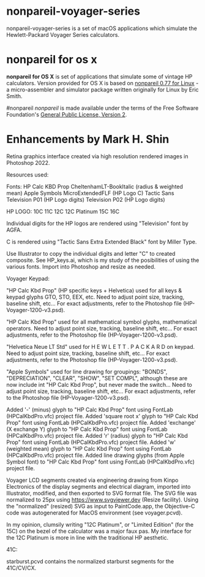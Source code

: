 # nonpareil-voyager-series
nonpareil-voyager-series is a set of macOS applications which simulate the Hewlett-Packard Voyager Series calculators.


# nonpareil for os x
**nonpareil for OS X** is set of applications that simulate some of vintage HP calculators. Version provided
for OS X is based on [nonpareil 0.77 for Linux](http://http://nonpareil.brouhaha.com/) - a micro-assembler
and simulator package written originally for Linux by Eric Smith.

#nonpareil
*nonpareil* is made available under the terms of the Free Software Foundation's
[General Public License, Version 2](http://www.gnu.org/licenses/gpl.html).




# Enhancements by Mark H. Shin

Retina graphics interface created via high resolution rendered images in Photoshop 2022.

Resources used:

Fonts:		HP Calc KBD Prop
			CheltenhamLT-BookItalic (radius & weighted mean)
			Apple Symbols
			MicroExtendedFLF	(HP Logo C)
			Tactic Sans
			Television P01		(HP Logo digits)
			Television P02		(HP Logo digits)



HP LOGO:
10C
11C
12C
12C Platinum
15C
16C

Individual digits for the HP logos are rendered using "Television" font by AGFA.

C is rendered using "Tactic Sans Extra Extended Black" font by Miller Type.

Use Illustrator to copy the individual digits and letter "C" to created composite.  See HP_keys.ai, which is my study of the posibilities of using the various fonts.  Import into Photoshop and resize as needed.

Voyager Keypad:

"HP Calc Kbd Prop" (HP specific keys + Helvetica) used for all keys & keypad glyphs GTO, STO, EEX, etc.  Need to adjust point size, tracking, baseline shift, etc...  For exact adjustments, refer to the Photoshop file (HP-Voyager-1200-v3.psd).

"HP Calc Kbd Prop" used for all mathematical symbol glyphs, mathematical operators.  Need to adjust point size, tracking, baseline shift, etc...  For exact adjustments, refer to the Photoshop file (HP-Voyager-1200-v3.psd).

"Helvetica Neue LT Std" used for H E W L E T T . P A C K A R D on keypad.  Need to adjust point size, tracking, baseline shift, etc...  For exact adjustments, refer to the Photoshop file (HP-Voyager-1200-v3.psd).

"Apple Symbols" used for line drawing for groupings:  "BONDS", "DEPRECIATION", "CLEAR", "SHOW", "SET COMPL", although these are now include int "HP Calc Kbd Prop", but never made the switch...  Need to adjust point size, tracking, baseline shift, etc...  For exact adjustments, refer to the Photoshop file (HP-Voyager-1200-v3.psd).

Added '-' (minus) glyph to "HP Calc Kbd Prop" font using FontLab (HPCalKbdPro.vfc) project file.
Added 'square root x' glyph to "HP Calc Kbd Prop" font using FontLab (HPCalKbdPro.vfc) project file.
Added 'exchange' (X exchange Y) glyph to "HP Calc Kbd Prop" font using FontLab (HPCalKbdPro.vfc) project file.
Added 'r' (radius) glyph to "HP Calc Kbd Prop" font using FontLab (HPCalKbdPro.vfc) project file.
Added 'w' (weighted mean) glyph to "HP Calc Kbd Prop" font using FontLab (HPCalKbdPro.vfc) project file.
Added line drawing glyphs (from Apple Symbol font) to "HP Calc Kbd Prop" font using FontLab (HPCalKbdPro.vfc) project file.

Voyager LCD segments created via engineering drawing from Kinpo Electronics of the display segments and electrical diagram, imported into Illustrator, modified, and then exported to SVG format file.  The SVG file was normalized to 25px using https://www.svgviewer.dev (Resize facility).  Using the "normalized" (resized) SVG as input to PaintCode.app, the Objective-C code was autogenerated for MacOS environment (see voyager.pcvd).

In my opinion, clumsily writing "12C Platinum", or "Limited Edition" (for the 15C) on the bezel of the calculator was a major faux pas.  My interface for the 12C Platinum is more in line with the traditional HP aesthetic.

41C:

starburst.pcvd contains the normalized starburst segments for the 41C/CV/CX.







